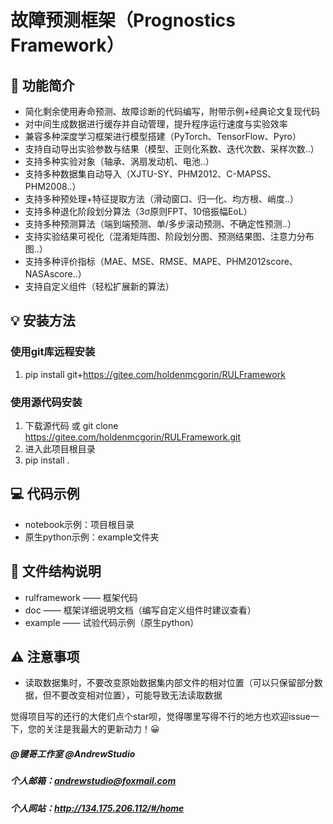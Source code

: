 # 故障预测框架（Prognostics Framework）

## 🚀    功能简介
- 简化剩余使用寿命预测、故障诊断的代码编写，附带示例+经典论文复现代码
- 对中间生成数据进行缓存并自动管理，提升程序运行速度与实验效率
- 兼容多种深度学习框架进行模型搭建（PyTorch、TensorFlow、Pyro）
- 支持自动导出实验参数与结果（模型、正则化系数、迭代次数、采样次数..）
- 支持多种实验对象（轴承、涡扇发动机、电池..）
- 支持多种数据集自动导入（XJTU-SY、PHM2012、C-MAPSS、PHM2008..）
- 支持多种预处理+特征提取方法（滑动窗口、归一化、均方根、峭度..）
- 支持多种退化阶段划分算法（3σ原则FPT、10倍振幅EoL）
- 支持多种预测算法（端到端预测、单/多步滚动预测、不确定性预测..）
- 支持实验结果可视化（混淆矩阵图、阶段划分图、预测结果图、注意力分布图..）
- 支持多种评价指标（MAE、MSE、RMSE、MAPE、PHM2012score、NASAscore..）
- 支持自定义组件（轻松扩展新的算法）


## 💡    安装方法
### 使用git库远程安装
1. pip install git+https://gitee.com/holdenmcgorin/RULFramework
### 使用源代码安装
1. 下载源代码 或 git clone https://gitee.com/holdenmcgorin/RULFramework.git
2. 进入此项目根目录
3. pip install .

## 💻    代码示例
- notebook示例：项目根目录
- 原生python示例：example文件夹

## 📂    文件结构说明
- rulframework —— 框架代码
- doc —— 框架详细说明文档（编写自定义组件时建议查看）
- example —— 试验代码示例（原生python）

## ⚠    注意事项
- 读取数据集时，不要改变原始数据集内部文件的相对位置（可以只保留部分数据，但不要改变相对位置），可能导致无法读取数据


觉得项目写的还行的大佬们点个star呗，觉得哪里写得不行的地方也欢迎issue一下，您的关注是我最大的更新动力！😀


##### @键哥工作室 @AndrewStudio
##### 个人邮箱：andrewstudio@foxmail.com
##### 个人网站：http://134.175.206.112/#/home

